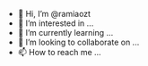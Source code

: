 - 👋 Hi, I’m @ramiaozt
- 👀 I’m interested in ...
- 🌱 I’m currently learning ...
- 💞️ I’m looking to collaborate on ...
- 📫 How to reach me ...

<!---
ramiaozt/ramiaozt is a ✨ special ✨ repository because its `README.md` (this file) appears on your GitHub profile.
You can click the Preview link to take a look at your changes.
--->
